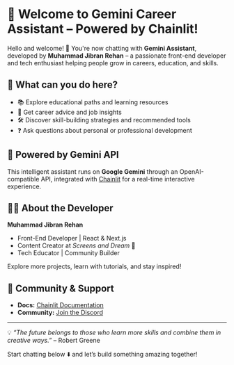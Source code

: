 # 👋 Welcome to Gemini Career Assistant – Powered by Chainlit!

Hello and welcome! 🎉 You're now chatting with **Gemini Assistant**, developed by **Muhammad Jibran Rehan** – a passionate front-end developer and tech enthusiast helping people grow in careers, education, and skills.

## 🚀 What can you do here?

- 📚 Explore educational paths and learning resources  
- 💼 Get career advice and job insights  
- 🛠️ Discover skill-building strategies and recommended tools  
- ❓ Ask questions about personal or professional development

## 🧠 Powered by Gemini API

This intelligent assistant runs on **Google Gemini** through an OpenAI-compatible API, integrated with [Chainlit](https://docs.chainlit.io) for a real-time interactive experience.

## 👨‍💻 About the Developer

**Muhammad Jibran Rehan**  
- Front-End Developer | React & Next.js  
- Content Creator at *Screens and Dream* 🎥  
- Tech Educator | Community Builder  

Explore more projects, learn with tutorials, and stay inspired!

## 📣 Community & Support

- **Docs:** [Chainlit Documentation](https://docs.chainlit.io)  
- **Community:** [Join the Discord](https://discord.gg/k73SQ3FyUh)  

---

💡 _“The future belongs to those who learn more skills and combine them in creative ways.”_ – Robert Greene

Start chatting below ⬇️ and let’s build something amazing together!
